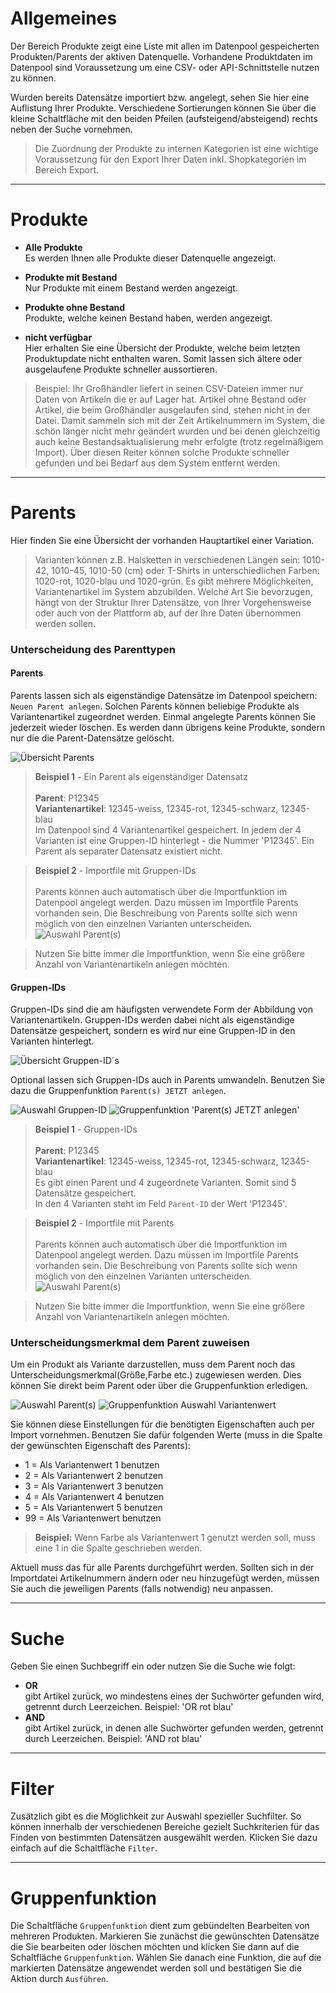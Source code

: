 # Allgemeines

Der Bereich Produkte zeigt eine Liste mit allen im Datenpool gespeicherten Produkten/Parents der aktiven Datenquelle.
Vorhandene Produktdaten im Datenpool sind Voraussetzung um eine CSV- oder API-Schnittstelle nutzen zu können.

Wurden bereits Datensätze importiert bzw. angelegt, sehen Sie hier eine Auflistung Ihrer Produkte. Verschiedene Sortierungen können Sie über die kleine Schaltfläche mit den beiden Pfeilen (aufsteigend/absteigend) rechts neben der Suche vornehmen.

> Die Zuordnung der Produkte zu internen Kategorien ist eine wichtige Voraussetzung für den Export Ihrer Daten inkl. Shopkategorien im Bereich Export.

***
# Produkte

- **Alle Produkte**<br>Es werden Ihnen alle Produkte dieser Datenquelle angezeigt.

- **Produkte mit Bestand**<br>Nur Produkte mit einem Bestand werden angezeigt.

- **Produkte ohne Bestand**<br>Produkte, welche keinen Bestand haben, werden angezeigt.

- **nicht verfügbar**<br>Hier erhalten Sie eine Übersicht der Produkte, welche beim letzten Produktupdate nicht enthalten waren. Somit lassen sich ältere oder ausgelaufene Produkte schneller aussortieren.
> Beispiel: Ihr Großhändler liefert in seinen CSV-Dateien immer nur Daten von Artikeln die er auf Lager hat. Artikel ohne Bestand oder Artikel, die beim Großhändler ausgelaufen sind, stehen nicht in der Datei. Damit sammeln sich mit der Zeit Artikelnummern im System, die schön länger nicht mehr geändert wurden und bei denen gleichzeitig auch keine Bestandsaktualisierung mehr erfolgte (trotz regelmäßigem Import). Über diesen Reiter können solche Produkte schneller gefunden und bei Bedarf aus dem System entfernt werden.

***
# Parents

Hier finden Sie eine Übersicht der vorhanden Hauptartikel einer Variation.

> Varianten können z.B. Halsketten in verschiedenen Längen sein: 1010-42, 1010-45, 1010-50 (cm) oder T-Shirts in unterschiedlichen Farben: 1020-rot, 1020-blau und 1020-grün.
> Es gibt mehrere Möglichkeiten, Variantenartikel im System abzubilden. Welche Art Sie bevorzugen, hängt von der Struktur Ihrer Datensätze, von Ihrer Vorgehensweise oder auch von der Plattform ab,
> auf der Ihre Daten übernommen werden sollen.

### Unterscheidung des Parenttypen

#### Parents

Parents lassen sich als eigenständige Datensätze im Datenpool speichern: `Neuen Parent anlegen`. Solchen Parents können beliebige Produkte als Variantenartikel zugeordnet werden.
Einmal angelegte Parents können Sie jederzeit wieder löschen. Es werden dann übrigens keine Produkte, sondern nur die die Parent-Datensätze gelöscht.

![Übersicht Parents](https://data.csv4you.com/media/image/guide/datenpool/parents/datenpool-parents-uebersicht.png ':zoom :size=30%')

> **Beispiel 1** - Ein Parent als eigenständiger Datensatz<br><br>
> **Parent**: P12345<br>
> **Variantenartikel**: 12345-weiss, 12345-rot, 12345-schwarz, 12345-blau<br>
> Im Datenpool sind 4 Variantenartikel gespeichert. In jedem der 4 Varianten ist eine Gruppen-ID hinterlegt - die Nummer 'P12345'. Ein Parent als separater Datensatz existiert nicht.

> **Beispiel 2** - Importfile mit Gruppen-IDs<br><br>
> Parents können auch automatisch über die Importfunktion im Datenpool angelegt werden. Dazu müssen im Importfile Parents vorhanden sein. Die Beschreibung von Parents sollte sich wenn möglich von den einzelnen Varianten unterscheiden. <br>
> ![Auswahl Parent(s)](https://wiki.csv4you.com/images/thumb/Parents.png/400px-Parents.png ':zoom :size=30%')

> Nutzen Sie bitte immer die Importfunktion, wenn Sie eine größere Anzahl von Variantenartikeln anlegen möchten.

#### Gruppen-IDs

Gruppen-IDs sind die am häufigsten verwendete Form der Abbildung von Variantenartikeln. Gruppen-IDs werden dabei nicht als eigenständige Datensätze gespeichert, sondern es wird nur eine Gruppen-ID in den Varianten hinterlegt.

![Übersicht Gruppen-ID´s](https://data.csv4you.com/media/image/guide/datenpool/parents/datenpool-parents-gruppenids-uebersicht.png ':zoom :size=30%')

Optional lassen sich Gruppen-IDs auch in Parents umwandeln. Benutzen Sie dazu die Gruppenfunktion `Parent(s) JETZT anlegen`.

![Auswahl Gruppen-ID](https://data.csv4you.com/media/image/guide/datenpool/parents/datenpool-parents-gruppenids-auswahl.png ':zoom :size=30%')
![Gruppenfunktion 'Parent(s) JETZT anlegen'](https://data.csv4you.com/media/image/guide/datenpool/parents/datenpool-parents-gruppenids-auswahl-gruppenfunktion.png ':zoom :size=30%')

> **Beispiel 1** - Gruppen-IDs<br><br>
> **Parent**: P12345<br>
> **Variantenartikel**: 12345-weiss, 12345-rot, 12345-schwarz, 12345-blau<br>
> Es gibt einen Parent und 4 zugeordnete Varianten. Somit sind 5 Datensätze gespeichert.<br>In den 4 Varianten steht im Feld `Parent-ID` der Wert 'P12345'.

> **Beispiel 2** - Importfile mit Parents<br><br>
> Parents können auch automatisch über die Importfunktion im Datenpool angelegt werden. Dazu müssen im Importfile Parents vorhanden sein. Die Beschreibung von Parents sollte sich wenn möglich von den einzelnen Varianten unterscheiden. <br>
> ![Auswahl Parent(s)](https://wiki.csv4you.com/images/thumb/Group-IDs.png/400px-Group-IDs.png ':zoom :size=30%')

> Nutzen Sie bitte immer die Importfunktion, wenn Sie eine größere Anzahl von Variantenartikeln anlegen möchten.


### Unterscheidungsmerkmal dem Parent zuweisen

Um ein Produkt als Variante darzustellen, muss dem Parent noch das Unterscheidungsmerkmal(Größe,Farbe etc.) zugewiesen werden. Dies können Sie direkt beim Parent oder über die Gruppenfunktion erledigen.

![Auswahl Parent(s)](https://data.csv4you.com/media/image/guide/datenpool/parents/datenpool-parents-auswahl.png ':zoom :size=30%')
![Gruppenfunktion Auswahl Variantenwert](https://data.csv4you.com/media/image/guide/datenpool/parents/datenpool-parents-gruppenfunktion.png ':zoom :size=30%')

Sie können diese Einstellungen für die benötigten Eigenschaften auch per Import vornehmen. Benutzen Sie dafür folgenden Werte (muss in die Spalte der gewünschten Eigenschaft des Parents):

- 1 = Als Variantenwert 1 benutzen
- 2 = Als Variantenwert 2 benutzen
- 3 = Als Variantenwert 3 benutzen
- 4 = Als Variantenwert 4 benutzen
- 5 = Als Variantenwert 5 benutzen
- 99 = Als Variantenwert benutzen

> **Beispiel:** Wenn Farbe als Variantenwert 1 genutzt werden soll, muss eine 1 in die Spalte geschrieben werden.

Aktuell muss das für alle Parents durchgeführt werden. Sollten sich in der Importdatei Artikelnummern ändern oder neu hinzugefügt werden, müssen Sie auch die jeweiligen Parents (falls notwendig) neu anpassen.

***
# Suche

Geben Sie einen Suchbegriff ein oder nutzen Sie die Suche wie folgt:

- **OR**<br>gibt Artikel zurück, wo mindestens eines der Suchwörter gefunden wird, getrennt durch Leerzeichen. Beispiel: 'OR rot blau'
- **AND**<br>gibt Artikel zurück, in denen alle Suchwörter gefunden werden, getrennt durch Leerzeichen. Beispiel: 'AND rot blau'


***
# Filter

Zusätzlich gibt es die Möglichkeit zur Auswahl spezieller Suchfilter. So können innerhalb der verschiedenen Bereiche gezielt Suchkriterien für das Finden von bestimmten Datensätzen ausgewählt werden.
Klicken Sie dazu einfach auf die Schaltfläche `Filter`.

***
# Gruppenfunktion

Die Schaltfläche `Gruppenfunktion` dient zum gebündelten Bearbeiten von mehreren Produkten. Markieren Sie zunächst die gewünschten Datensätze die Sie bearbeiten oder löschen möchten und klicken Sie dann auf die Schaltfläche `Gruppenfunktion`.
Wählen Sie danach eine Funktion, die auf die markierten Datensätze angewendet werden soll und bestätigen Sie die Aktion durch `Ausführen`.
